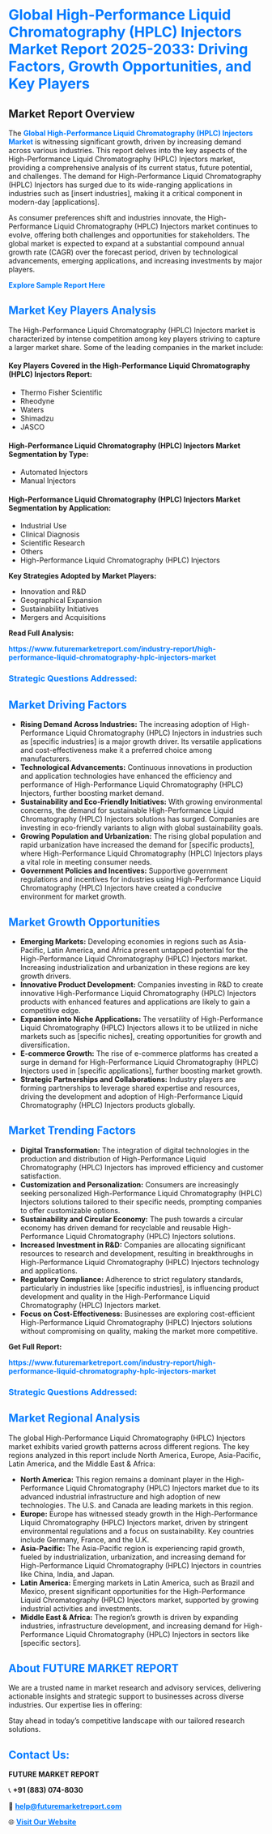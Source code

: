 <h1 style="color: #007BFF;">Global High-Performance Liquid Chromatography (HPLC) Injectors Market Report 2025-2033: Driving Factors, Growth Opportunities, and Key Players</h1>

<section id="overview">
<h2>Market Report Overview</h2>
<p>The <a href="https://www.futuremarketreport.com/industry-report/high-performance-liquid-chromatography-hplc-injectors-market" style="color: #007BFF; text-decoration: none;"><strong>Global High-Performance Liquid Chromatography (HPLC) Injectors Market</strong></a> is witnessing significant growth, driven by increasing demand across various industries. This report delves into the key aspects of the High-Performance Liquid Chromatography (HPLC) Injectors market, providing a comprehensive analysis of its current status, future potential, and challenges. The demand for High-Performance Liquid Chromatography (HPLC) Injectors has surged due to its wide-ranging applications in industries such as [insert industries], making it a critical component in modern-day [applications].</p>
<p>As consumer preferences shift and industries innovate, the High-Performance Liquid Chromatography (HPLC) Injectors market continues to evolve, offering both challenges and opportunities for stakeholders. The global market is expected to expand at a substantial compound annual growth rate (CAGR) over the forecast period, driven by technological advancements, emerging applications, and increasing investments by major players.</p>
</section>

<section id="overview">
<p><a href="https://www.futuremarketreport.com/request-sample/reportId=128228" style="color: #007BFF; text-decoration: none;"><strong>Explore Sample Report Here</strong></a></p>
</section>

<section id="key-players">
<h2 style="color: #007BFF;">Market Key Players Analysis</h2>
<p>The High-Performance Liquid Chromatography (HPLC) Injectors market is characterized by intense competition among key players striving to capture a larger market share. Some of the leading companies in the market include:</p>
<h4>Key Players Covered in the High-Performance Liquid Chromatography (HPLC) Injectors Report:</h4>
<ul><li>Thermo Fisher Scientific</li><li>Rheodyne</li><li>Waters</li><li>Shimadzu</li><li>JASCO</li></ul>
<h4>High-Performance Liquid Chromatography (HPLC) Injectors Market Segmentation by Type:</h4>
<ul><li>Automated Injectors</li><li>Manual Injectors</li></ul>

<h4>High-Performance Liquid Chromatography (HPLC) Injectors Market Segmentation by Application:</h4>
<ul><li>Industrial Use</li><li>Clinical Diagnosis</li><li>Scientific Research</li><li>Others</li><li>High-Performance Liquid Chromatography (HPLC) Injectors</li></ul>
<p><strong>Key Strategies Adopted by Market Players:</strong></p>
<ul>
<li>Innovation and R&D</li>
<li>Geographical Expansion</li>
<li>Sustainability Initiatives</li>
<li>Mergers and Acquisitions</li>
</ul>
</section>

<section>
<p><strong>Read Full Analysis: </strong></p><a href="https://www.futuremarketreport.com/industry-report/high-performance-liquid-chromatography-hplc-injectors-market" style="color: #007BFF; text-decoration: none;"><strong>https://www.futuremarketreport.com/industry-report/high-performance-liquid-chromatography-hplc-injectors-market</strong></a>
<h3 style="color: #007BFF;">Strategic Questions Addressed:</h3>
</section>

<section id="driving-factors">
<h2 style="color: #007BFF;">Market Driving Factors</h2>
<ul>
<li><strong>Rising Demand Across Industries:</strong> The increasing adoption of High-Performance Liquid Chromatography (HPLC) Injectors in industries such as [specific industries] is a major growth driver. Its versatile applications and cost-effectiveness make it a preferred choice among manufacturers.</li>
<li><strong>Technological Advancements:</strong> Continuous innovations in production and application technologies have enhanced the efficiency and performance of High-Performance Liquid Chromatography (HPLC) Injectors, further boosting market demand.</li>
<li><strong>Sustainability and Eco-Friendly Initiatives:</strong> With growing environmental concerns, the demand for sustainable High-Performance Liquid Chromatography (HPLC) Injectors solutions has surged. Companies are investing in eco-friendly variants to align with global sustainability goals.</li>
<li><strong>Growing Population and Urbanization:</strong> The rising global population and rapid urbanization have increased the demand for [specific products], where High-Performance Liquid Chromatography (HPLC) Injectors plays a vital role in meeting consumer needs.</li>
<li><strong>Government Policies and Incentives:</strong> Supportive government regulations and incentives for industries using High-Performance Liquid Chromatography (HPLC) Injectors have created a conducive environment for market growth.</li>
</ul>
</section>

<section id="growth-opportunities">
<h2 style="color: #007BFF;">Market Growth Opportunities</h2>
<ul>
<li><strong>Emerging Markets:</strong> Developing economies in regions such as Asia-Pacific, Latin America, and Africa present untapped potential for the High-Performance Liquid Chromatography (HPLC) Injectors market. Increasing industrialization and urbanization in these regions are key growth drivers.</li>
<li><strong>Innovative Product Development:</strong> Companies investing in R&D to create innovative High-Performance Liquid Chromatography (HPLC) Injectors products with enhanced features and applications are likely to gain a competitive edge.</li>
<li><strong>Expansion into Niche Applications:</strong> The versatility of High-Performance Liquid Chromatography (HPLC) Injectors allows it to be utilized in niche markets such as [specific niches], creating opportunities for growth and diversification.</li>
<li><strong>E-commerce Growth:</strong> The rise of e-commerce platforms has created a surge in demand for High-Performance Liquid Chromatography (HPLC) Injectors used in [specific applications], further boosting market growth.</li>
<li><strong>Strategic Partnerships and Collaborations:</strong> Industry players are forming partnerships to leverage shared expertise and resources, driving the development and adoption of High-Performance Liquid Chromatography (HPLC) Injectors products globally.</li>
</ul>
</section>

<section id="trending-factors">
<h2 style="color: #007BFF;">Market Trending Factors</h2>
<ul>
<li><strong>Digital Transformation:</strong> The integration of digital technologies in the production and distribution of High-Performance Liquid Chromatography (HPLC) Injectors has improved efficiency and customer satisfaction.</li>
<li><strong>Customization and Personalization:</strong> Consumers are increasingly seeking personalized High-Performance Liquid Chromatography (HPLC) Injectors solutions tailored to their specific needs, prompting companies to offer customizable options.</li>
<li><strong>Sustainability and Circular Economy:</strong> The push towards a circular economy has driven demand for recyclable and reusable High-Performance Liquid Chromatography (HPLC) Injectors solutions.</li>
<li><strong>Increased Investment in R&D:</strong> Companies are allocating significant resources to research and development, resulting in breakthroughs in High-Performance Liquid Chromatography (HPLC) Injectors technology and applications.</li>
<li><strong>Regulatory Compliance:</strong> Adherence to strict regulatory standards, particularly in industries like [specific industries], is influencing product development and quality in the High-Performance Liquid Chromatography (HPLC) Injectors market.</li>
<li><strong>Focus on Cost-Effectiveness:</strong> Businesses are exploring cost-efficient High-Performance Liquid Chromatography (HPLC) Injectors solutions without compromising on quality, making the market more competitive.</li>
</ul>
</section>

<section>
<p><strong>Get Full Report: </strong></p><a href="https://www.futuremarketreport.com/industry-report/high-performance-liquid-chromatography-hplc-injectors-market" style="color: #007BFF; text-decoration: none;"><strong>https://www.futuremarketreport.com/industry-report/high-performance-liquid-chromatography-hplc-injectors-market</strong></a>
<h3 style="color: #007BFF;">Strategic Questions Addressed:</h3>
</section>


<section id="regional-analysis">
<h2 style="color: #007BFF;">Market Regional Analysis</h2>
<p>The global High-Performance Liquid Chromatography (HPLC) Injectors market exhibits varied growth patterns across different regions. The key regions analyzed in this report include North America, Europe, Asia-Pacific, Latin America, and the Middle East & Africa:</p>
<ul>
<li><strong>North America:</strong> This region remains a dominant player in the High-Performance Liquid Chromatography (HPLC) Injectors market due to its advanced industrial infrastructure and high adoption of new technologies. The U.S. and Canada are leading markets in this region.</li>
<li><strong>Europe:</strong> Europe has witnessed steady growth in the High-Performance Liquid Chromatography (HPLC) Injectors market, driven by stringent environmental regulations and a focus on sustainability. Key countries include Germany, France, and the U.K.</li>
<li><strong>Asia-Pacific:</strong> The Asia-Pacific region is experiencing rapid growth, fueled by industrialization, urbanization, and increasing demand for High-Performance Liquid Chromatography (HPLC) Injectors in countries like China, India, and Japan.</li>
<li><strong>Latin America:</strong> Emerging markets in Latin America, such as Brazil and Mexico, present significant opportunities for the High-Performance Liquid Chromatography (HPLC) Injectors market, supported by growing industrial activities and investments.</li>
<li><strong>Middle East & Africa:</strong> The region’s growth is driven by expanding industries, infrastructure development, and increasing demand for High-Performance Liquid Chromatography (HPLC) Injectors in sectors like [specific sectors].</li>
</ul>
</section>

<footer>
<h2 style="color: #007BFF;">About FUTURE MARKET REPORT</h2>
<p>We are a trusted name in market research and advisory services, delivering actionable insights and strategic support to businesses across diverse industries. Our expertise lies in offering:</p>

<p>Stay ahead in today’s competitive landscape with our tailored research solutions.</p>

<h2 style="color: #007BFF;">Contact Us:</h2>
<p><strong>FUTURE MARKET REPORT</strong></p>
<p>📞 <strong>+91 (883) 074-8030</strong></p>
<p>📧 <strong><a href="mailto:help@futuremarketreport.com" style="color: #007BFF;">help@futuremarketreport.com</a></strong></p>
<p>🌐 <strong><a href="https://www.futuremarketreport.com/" style="color: #007BFF;">Visit Our Website</a></strong></p>
</footer>